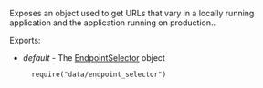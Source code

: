 Exposes an object used to get URLs that vary in a locally running application and the application running on production..

Exports:

- *default* - The [EndpointSelector](/api-reference/30%20Data%20Layer/EndpointSelector '/Documentation/ApiReference/Data_Layer/EndpointSelector/') object

        require("data/endpoint_selector")
